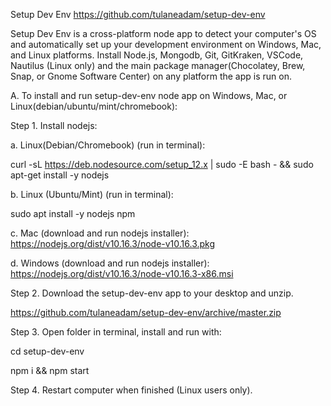 Setup Dev Env
https://github.com/tulaneadam/setup-dev-env

Setup Dev Env is a cross-platform node app to detect your computer's OS and automatically set up your development environment on Windows, Mac, and Linux platforms.  Install Node.js, Mongodb, Git, GitKraken, VSCode, Nautilus (Linux only) and the main package manager(Chocolatey, Brew, Snap, or Gnome Software Center) on any platform the app is run on.

A.  To install and run setup-dev-env node app on Windows, Mac, or Linux(debian/ubuntu/mint/chromebook):

Step 1.  Install nodejs:

a. Linux(Debian/Chromebook) (run in terminal):

curl -sL https://deb.nodesource.com/setup_12.x | sudo -E bash - && sudo apt-get install -y nodejs

b. Linux (Ubuntu/Mint) (run in terminal):

sudo apt install -y nodejs npm

c. Mac (download and run nodejs installer):
https://nodejs.org/dist/v10.16.3/node-v10.16.3.pkg

d. Windows (download and run nodejs installer):
https://nodejs.org/dist/v10.16.3/node-v10.16.3-x86.msi

Step 2.  Download the setup-dev-env app to your desktop and unzip.

https://github.com/tulaneadam/setup-dev-env/archive/master.zip

Step 3.  Open folder in terminal, install and run with:

cd setup-dev-env

npm i && npm start

Step 4.  Restart computer when finished (Linux users only).

